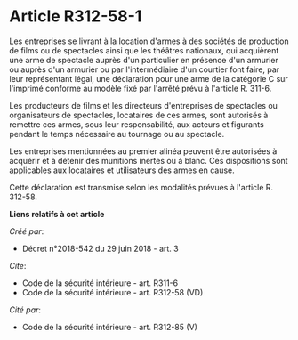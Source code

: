 # Article R312-58-1

Les entreprises se livrant à la location d'armes à des sociétés de production de films ou de spectacles ainsi que les
théâtres nationaux, qui acquièrent une arme de spectacle auprès d'un particulier en présence d'un armurier ou auprès d'un
armurier ou par l'intermédiaire d'un courtier font faire, par leur représentant légal, une déclaration pour une arme de la
catégorie C sur l'imprimé conforme au modèle fixé par l'arrêté prévu à l'article R. 311-6. 

Les producteurs de films et les directeurs d'entreprises de spectacles ou organisateurs de spectacles, locataires de ces
armes, sont autorisés à remettre ces armes, sous leur responsabilité, aux acteurs et figurants pendant le temps nécessaire au
tournage ou au spectacle. 

Les entreprises mentionnées au premier alinéa peuvent être autorisées à acquérir et à détenir des munitions inertes ou à
blanc. Ces dispositions sont applicables aux locataires et utilisateurs des armes en cause. 

Cette déclaration est transmise selon les modalités prévues à l'article R. 312-58.

**Liens relatifs à cet article**

_Créé par_:

  - Décret n°2018-542 du 29 juin 2018 - art. 3

_Cite_:

  - Code de la sécurité intérieure - art. R311-6
  - Code de la sécurité intérieure - art. R312-58 (VD)

_Cité par_:

  - Code de la sécurité intérieure - art. R312-85 (V)
